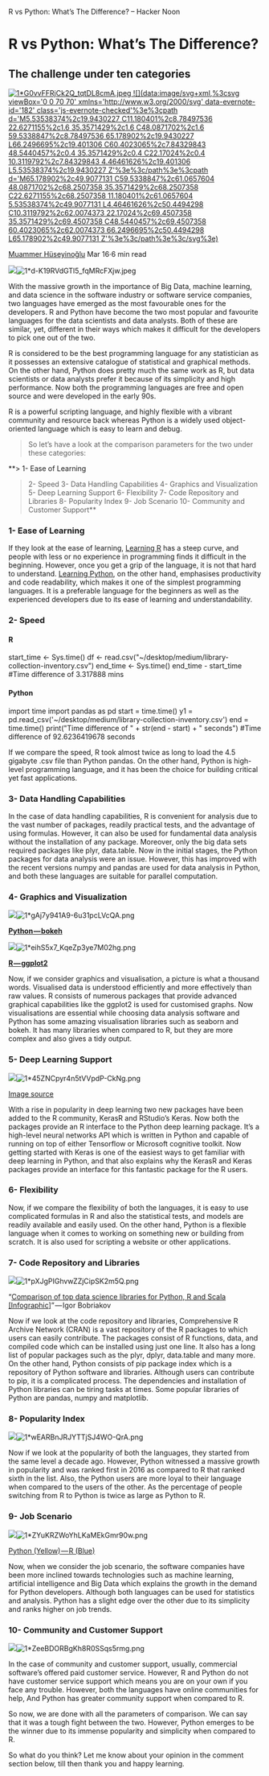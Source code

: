 R vs Python: What’s The Difference? – Hacker Noon

# R vs Python: What’s The Difference?

## The challenge under ten categories

[![1*G0vvFFRjCk2Q_tqtDL8cmA.jpeg](../_resources/0193f945e7230b08a13988284a1794df.jpg) ![](data:image/svg+xml,%3csvg viewBox='0 0 70 70' xmlns='http://www.w3.org/2000/svg' data-evernote-id='182' class='js-evernote-checked'%3e%3cpath d='M5.53538374%2c19.9430227 C11.180401%2c8.78497536 22.6271155%2c1.6 35.3571429%2c1.6 C48.0871702%2c1.6 59.5338847%2c8.78497536 65.178902%2c19.9430227 L66.2496695%2c19.401306 C60.4023065%2c7.84329843 48.5440457%2c0.4 35.3571429%2c0.4 C22.17024%2c0.4 10.3119792%2c7.84329843 4.46461626%2c19.401306 L5.53538374%2c19.9430227 Z'%3e%3c/path%3e%3cpath d='M65.178902%2c49.9077131 C59.5338847%2c61.0657604 48.0871702%2c68.2507358 35.3571429%2c68.2507358 C22.6271155%2c68.2507358 11.180401%2c61.0657604 5.53538374%2c49.9077131 L4.46461626%2c50.4494298 C10.3119792%2c62.0074373 22.17024%2c69.4507358 35.3571429%2c69.4507358 C48.5440457%2c69.4507358 60.4023065%2c62.0074373 66.2496695%2c50.4494298 L65.178902%2c49.9077131 Z'%3e%3c/path%3e%3c/svg%3e)](https://hackernoon.com/@moimaere?source=post_header_lockup)

[Muammer Hüseyinoğlu](https://hackernoon.com/@moimaere)
Mar 16·6 min read

![](../_resources/f3fbb9d6932a1f073d77fd06a3bc046f.png)![1*d-K19RVdGTl5_fqMRcFXjw.jpeg](../_resources/53ace9893762623f014072fa9a766b1c.jpg)

With the massive growth in the importance of Big Data, machine learning, and data science in the software industry or software service companies, two languages have emerged as the most favourable ones for the developers. R and Python have become the two most popular and favourite languages for the data scientists and data analysts. Both of these are similar, yet, different in their ways which makes it difficult for the developers to pick one out of the two.

R is considered to be the best programming language for any statistician as it possesses an extensive catalogue of statistical and graphical methods. On the other hand, Python does pretty much the same work as R, but data scientists or data analysts prefer it because of its simplicity and high performance. Now both the programming languages are free and open source and were developed in the early 90s.

R is a powerful scripting language, and highly flexible with a vibrant community and resource back whereas Python is a widely used object-oriented language which is easy to learn and debug.

> So let’s have a look at the comparison parameters for the two under these categories:

**> 1- Ease of Learning
> 2- Speed
> 3- Data Handling Capabilities
> 4- Graphics and Visualization
> 5- Deep Learning Support
> 6- Flexibility
> 7- Code Repository and Libraries
> 8- Popularity Index
> 9- Job Scenario
> 10- Community and Customer Support**

### **1- Ease of Learning**

If they look at the ease of learning, [Learning R](https://amzn.to/2HxMVfL) has a steep curve, and people with less or no experience in programming finds it difficult in the beginning. However, once you get a grip of the language, it is not that hard to understand. [Learning Python](https://amzn.to/2Cx2Kiu), on the other hand, emphasises productivity and code readability, which makes it one of the simplest programming languages. It is a preferable language for the beginners as well as the experienced developers due to its ease of learning and understandability.

### **2- Speed**

#### R

start_time <- Sys.time()
df <- read.csv("~/desktop/medium/library-collection-inventory.csv")
end_time <- Sys.time()
end_time - start_time
#Time difference of 3.317888 mins

#### Python

import time
import pandas as pd
start = time.time()
y1 = pd.read_csv('~/desktop/medium/library-collection-inventory.csv')
end = time.time()
print("Time difference of " + str(end - start) + " seconds")
#Time difference of 92.6236419678 seconds

If we compare the speed, R took almost twice as long to load the 4.5 gigabyte .csv file than Python pandas. On the other hand, Python is high-level programming language, and it has been the choice for building critical yet fast applications.

### **3- Data Handling Capabilities**

In the case of data handling capabilities, R is convenient for analysis due to the vast number of packages, readily practical tests, and the advantage of using formulas. However, it can also be used for fundamental data analysis without the installation of any package. Moreover, only the big data sets required packages like plyr, data.table. Now in the initial stages, the Python packages for data analysis were an issue. However, this has improved with the recent versions numpy and pandas are used for data analysis in Python, and both these languages are suitable for parallel computation.

### **4- Graphics and Visualization**

![](../_resources/0dfea9c9dcacafe04a112ce22691e768.png)![1*gAj7y941A9-6u31pcLVcQA.png](../_resources/ff67f0eaa1f0501de179b1a437d895b4.png)

[**Python — bokeh**](http://bokeh.pydata.org/)

![](../_resources/dca27e4a448f0a8d1c10cf85d39b5098.png)![1*eihS5x7_KqeZp3ye7M02hg.png](../_resources/2078c916d64cde07d96031051eb7b9c8.png)

[**R — ggplot2**](https://skyose.com/full-ggplot2-review/)

Now, if we consider graphics and visualisation, a picture is what a thousand words. Visualised data is understood efficiently and more effectively than raw values. R consists of numerous packages that provide advanced graphical capabilities like the ggplot2 is used for customised graphs. Now visualisations are essential while choosing data analysis software and Python has some amazing visualisation libraries such as seaborn and bokeh. It has many libraries when compared to R, but they are more complex and also gives a tidy output.

### **5- Deep Learning Support**

![](../_resources/7d478ee8acdbca2d47e8407bf05d7452.png)![1*45ZNCpyr4n5tVVpdP-CkNg.png](../_resources/7925360bef733a8e243319f866ee596b.png)

[Image source](https://www.google.com/url?sa=i&source=images&cd=&ved=2ahUKEwjTx8mys4HhAhWSyqQKHaGFBQMQjxx6BAgBEAI&url=https%3A%2F%2Fwww.slideshare.net%2FLonghowLam%2Fkeras-on-tensorflow-in-r-python&psig=AOvVaw2TBqAdV4SACfP1iQe3VtXI&ust=1552644937855436)

With a rise in popularity in deep learning two new packages have been added to the R community, KerasR and RStudio’s Keras. Now both the packages provide an R interface to the Python deep learning package. It’s a high-level neural networks API which is written in Python and capable of running on top of either Tensorflow or Microsoft cognitive toolkit. Now getting started with Keras is one of the easiest ways to get familiar with deep learning in Python, and that also explains why the KerasR and Keras packages provide an interface for this fantastic package for the R users.

### **6- Flexibility**

Now, if we compare the flexibility of both the languages, it is easy to use complicated formulas in R and also the statistical tests, and models are readily available and easily used. On the other hand, Python is a flexible language when it comes to working on something new or building from scratch. It is also used for scripting a website or other applications.

### **7- Code Repository and Libraries**

![](../_resources/e1425e75abca07f6a9d37a7d3756b4d7.png)![1*pXJgPIGhvwZZjCipSK2m5Q.png](../_resources/a572603c81a1bf06598c28a948ada6e5.png)

“[Comparison of top data science libraries for Python, R and Scala [Infographic]](https://medium.com/activewizards-machine-learning-company/comparison-of-top-data-science-libraries-for-python-r-and-scala-infographic-574069949267)” — Igor Bobriakov

Now if we look at the code repository and libraries, Comprehensive R Archive Network (CRAN) is a vast repository of the R packages to which users can easily contribute. The packages consist of R functions, data, and compiled code which can be installed using just one line. It also has a long list of popular packages such as the plyr, dplyr, data.table and many more. On the other hand, Python consists of pip package index which is a repository of Python software and libraries. Although users can contribute to pip, it is a complicated process. The dependencies and installation of Python libraries can be tiring tasks at times. Some popular libraries of Python are pandas, numpy and matplotlib.

### **8- Popularity Index**

![](../_resources/b132b0b179f198698ff2058b386432f8.png)![1*wEARBnJRJYTTjSJ4WO-QrA.png](../_resources/d64b7c5d8e2aaee690ad0a331f176919.png)

Now if we look at the popularity of both the languages, they started from the same level a decade ago. However, Python witnessed a massive growth in popularity and was ranked first in 2016 as compared to R that ranked sixth in the list. Also, the Python users are more loyal to their language when compared to the users of the other. As the percentage of people switching from R to Python is twice as large as Python to R.

### **9- Job Scenario**

![](../_resources/3a2073077168fdea7e4ec5ed3a1cd726.png)![1*ZYuKRZWoYhLKaMEkGmr90w.png](../_resources/a1abc210ae6e9afaa4cc51f9791d22e5.png)

[Python (Yellow) — R (Blue)](https://www.r-bloggers.com/data-science-job-report-2017-r-passes-sas-but-python-leaves-them-both-behind/)

Now, when we consider the job scenario, the software companies have been more inclined towards technologies such as machine learning, artificial intelligence and Big Data which explains the growth in the demand for Python developers. Although both languages can be used for statistics and analysis. Python has a slight edge over the other due to its simplicity and ranks higher on job trends.

### **10- Community and Customer Support**

![](../_resources/7d1c49e68bc1785957134405d33d1823.png)![1*ZeeBDORBgKh8R0SSqs5rmg.png](../_resources/200afe24a7a985bde6ab10ff6ae38921.png)

In the case of community and customer support, usually, commercial software’s offered paid customer service. However, R and Python do not have customer service support which means you are on your own if you face any trouble. However, both the languages have online communities for help, And Python has greater community support when compared to R.

So now, we are done with all the parameters of comparison. We can say that it was a tough fight between the two. However, Python emerges to be the winner due to its immense popularity and simplicity when compared to R.

So what do you think? Let me know about your opinion in the comment section below, till then thank you and happy learning.